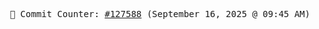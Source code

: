 <p align="center">
    <samp>
        📮 Commit Counter: <a href="https://github.com/Javascript-void0/Javascript-void0/commits/main">#127588</a> (September 16, 2025 @ 09:45 AM)
    </samp>
</p>